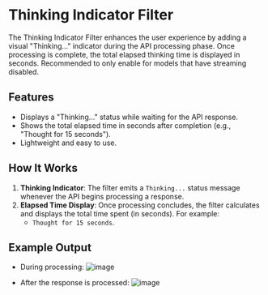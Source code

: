# Thinking Indicator Filter

The Thinking Indicator Filter enhances the user experience by adding a visual "Thinking..." indicator during the API processing phase. Once processing is complete, the total elapsed thinking time is displayed in seconds. Recommended to only enable for models that have streaming disabled.

## Features

- Displays a "Thinking..." status while waiting for the API response.
- Shows the total elapsed time in seconds after completion (e.g., "Thought for 15 seconds").
- Lightweight and easy to use.

## How It Works

1. **Thinking Indicator**: The filter emits a `Thinking...` status message whenever the API begins processing a response.
2. **Elapsed Time Display**: Once processing concludes, the filter calculates and displays the total time spent (in seconds). For example:
    - `Thought for 15 seconds`.

## Example Output

- During processing:
![image](https://github.com/user-attachments/assets/e13774ae-9336-4184-8181-65c608cb93aa)

- After the response is processed:
![image](https://github.com/user-attachments/assets/78bc2be0-a04a-4c65-951d-a6a4caf2da02)

